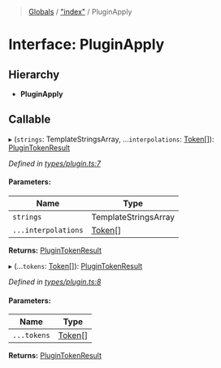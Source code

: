 > [Globals](../README.md) / ["index"](../modules/_index_.md) / PluginApply

# Interface: PluginApply

## Hierarchy

* **PluginApply**

## Callable

▸ (`strings`: TemplateStringsArray, ...`interpolations`: [Token](../modules/_index_.md#token)[]): [PluginTokenResult](../modules/_index_.md#plugintokenresult)

*Defined in [types/plugin.ts:7](https://github.com/kenoxa/beamwind/blob/main/packages/beamwind/src/types/plugin.ts#L7)*

#### Parameters:

Name | Type |
------ | ------ |
`strings` | TemplateStringsArray |
`...interpolations` | [Token](../modules/_index_.md#token)[] |

**Returns:** [PluginTokenResult](../modules/_index_.md#plugintokenresult)

▸ (...`tokens`: [Token](../modules/_index_.md#token)[]): [PluginTokenResult](../modules/_index_.md#plugintokenresult)

*Defined in [types/plugin.ts:8](https://github.com/kenoxa/beamwind/blob/main/packages/beamwind/src/types/plugin.ts#L8)*

#### Parameters:

Name | Type |
------ | ------ |
`...tokens` | [Token](../modules/_index_.md#token)[] |

**Returns:** [PluginTokenResult](../modules/_index_.md#plugintokenresult)
